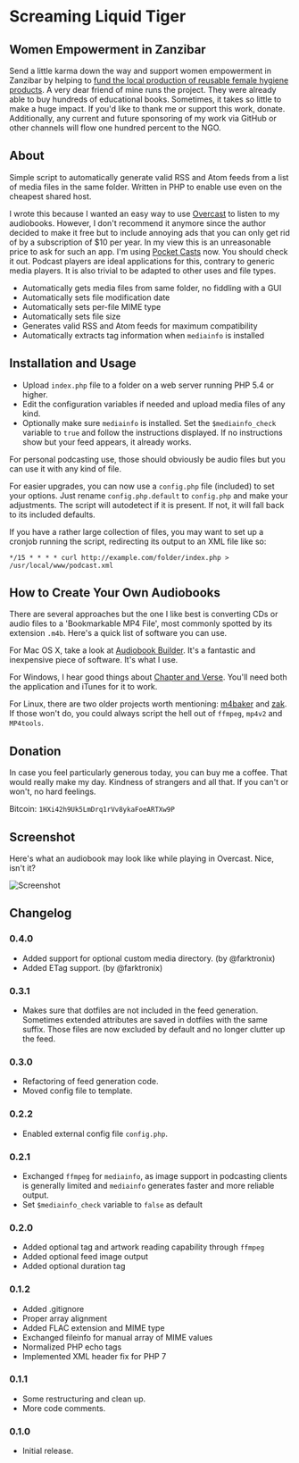 # Screaming Liquid Tiger

## Women Empowerment in Zanzibar

Send a little karma down the way and support women empowerment in Zanzibar by
helping to [fund the local production of reusable female hygiene
products](https://www.gofundme.com/f/women-empowerment-in-zanzibar). A very
dear friend of mine runs the project. They were already able to buy hundreds of
educational books. Sometimes, it takes so little to make a huge impact. If
you'd like to thank me or support this work, donate. Additionally, any current
and future sponsoring of my work via GitHub or other channels will flow one
hundred percent to the NGO.

## About

Simple script to automatically generate valid RSS and Atom feeds from a list of 
media files in the same folder. Written in PHP to enable use even on the 
cheapest shared host.

I wrote this because I wanted an easy way to use 
[Overcast](https://overcast.fm/) to listen to my audiobooks. However, I don't 
recommend it anymore since the author decided to make it free but to include 
annoying ads that you can only get rid of by a subscription of $10 per year. In 
my view this is an unreasonable price to ask for such an app. I'm using [Pocket 
Casts](http://www.shiftyjelly.com/pocketcasts/) now. You should check it out. 
Podcast players are ideal applications for this, contrary to generic media 
players. It is also trivial to be adapted to other uses and file types.

* Automatically gets media files from same folder, no fiddling with a GUI
* Automatically sets file modification date
* Automatically sets per-file MIME type
* Automatically sets file size
* Generates valid RSS and Atom feeds for maximum compatibility
* Automatically extracts tag information when `mediainfo` is installed

## Installation and Usage

* Upload `index.php` file to a folder on a web server running PHP 5.4 or 
  higher.
* Edit the configuration variables if needed and upload media files of any 
  kind.
* Optionally make sure `mediainfo` is installed. Set the `$mediainfo_check` 
  variable to `true` and follow the instructions displayed. If no instructions 
  show but your feed appears, it already works.

For personal podcasting use, those should obviously be audio files but you can 
use it with any kind of file.

For easier upgrades, you can now use a `config.php` file (included) to set your 
options. Just rename `config.php.default` to `config.php` and make your 
adjustments. The script will autodetect if it is present. If not, it will fall 
back to its included defaults.

If you have a rather large collection of files, you may want to set up a 
cronjob running the script, redirecting its output to an XML file like so:

```cron
*/15 * * * * curl http://example.com/folder/index.php > /usr/local/www/podcast.xml
```

## How to Create Your Own Audiobooks

There are several approaches but the one I like best is converting CDs or audio 
files to a 'Bookmarkable MP4 File', most commonly spotted by its extension 
`.m4b`. Here's a quick list of software you can use.

For Mac OS X, take a look at [Audiobook 
Builder](http://www.splasm.com/audiobookbuilder/). It's a fantastic and 
inexpensive piece of software. It's what I use.

For Windows, I hear good things about  [Chapter and 
Verse](http://lodensoftware.com/chapter-and-verse/). You'll need both the 
application and iTunes for it to work.

For Linux, there are two older projects worth mentioning: 
[m4baker](https://github.com/crabmanX/m4baker) and 
[zak](https://code.google.com/p/zak/). If those won't do, you could always 
script the hell out of `ffmpeg`, `mp4v2` and `MP4tools`.

## Donation

In case you feel particularly generous today, you can buy me a coffee. That 
would really make my day. Kindness of strangers and all that. If you can't or 
won't, no hard feelings.

Bitcoin: `1HXi42h9Uk5LmDrq1rVv8ykaFoeARTXw9P`

## Screenshot

Here's what an audiobook may look like while playing in Overcast. Nice, isn't 
it?

![Screenshot](https://raw.githubusercontent.com/herrbischoff/screaming-liquid-tiger/master/assets/screenshot.jpg)

## Changelog

### 0.4.0

* Added support for optional custom media directory. (by @farktronix)
* Added ETag support. (by @farktronix)

### 0.3.1

* Makes sure that dotfiles are not included in the feed generation.  Sometimes 
  extended attributes are saved in dotfiles with the same suffix. Those files 
  are now excluded by default and no longer clutter up the feed.

### 0.3.0

* Refactoring of feed generation code.
* Moved config file to template.

### 0.2.2

* Enabled external config file `config.php`.

### 0.2.1

* Exchanged `ffmpeg` for `mediainfo`, as image support in podcasting clients is 
  generally limited and `mediainfo` generates faster and more reliable output.
* Set `$mediainfo_check` variable to `false` as default

### 0.2.0

* Added optional tag and artwork reading capability through `ffmpeg`
* Added optional feed image output
* Added optional duration tag

### 0.1.2

* Added .gitignore
* Proper array alignment
* Added FLAC extension and MIME type
* Exchanged fileinfo for manual array of MIME values
* Normalized PHP echo tags
* Implemented XML header fix for PHP 7

### 0.1.1

* Some restructuring and clean up.
* More code comments.

### 0.1.0

* Initial release.
